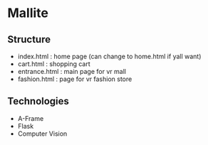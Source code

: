 # Mallite

## Structure
- index.html : home page (can change to home.html if yall want)
- cart.html : shopping cart
- entrance.html : main page for vr mall
- fashion.html : page for vr fashion store

## Technologies
- A-Frame
- Flask
- Computer Vision